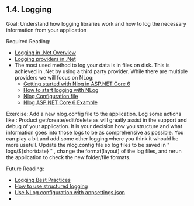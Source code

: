 ## 1.4. Logging
Goal: Understand how logging libraries work and how to log the necessary information from your application

Required Reading:

 - [Logging in .Net Overview](https://docs.microsoft.com/en-us/dotnet/core/extensions/logging?tabs=command-line)
 - [Logging providers in .Net](https://docs.microsoft.com/en-us/dotnet/core/extensions/logging-providers)
 - The most used method to log your data is in files on disk. This is achieved in .Net by using a third party provider. While there are multiple providers we will focus on NLog:
   - [Getting started with Nlog in ASP.NET Core 6](https://github.com/NLog/NLog/wiki/Getting-started-with-ASP.NET-Core-6)
   - [How to start logging with NLog](https://betterstack.com/community/guides/logging/net/how-to-start-logging-with-nlog)
   - [Nlog Configuration file](https://github.com/NLog/NLog/wiki/Configuration-file)
   - [Nlog ASP.NET Core 6 Example](https://github.com/NLog/NLog.Web/tree/master/examples/ASP.NET%20Core%206)

Exercise:
   Add a new nlog.config file to the application.
   Log some actions like : Product get/create/edit/delete as will greatly assist in the support and debug of your application.
   It is your decision how you structure and what information goes into those logs to be as comprehensive as possible.
   You can play a bit and add some other logging where you think it whould be more usefull.
   Update the nlog.config file so log files to be saved in " logs/${shortdate} " , change the format(layout) of the log files, and rerun the application to check the new folder/file formats.

Future Reading:
 - [Logging Best Practices](https://raygun.com/blog/c-sharp-logging-best-practices/)
 - [How to use structured logging](https://github.com/nlog/nlog/wiki/How-to-use-structured-logging)
 - [Use NLog configuration with appsettings.json](https://github.com/NLog/NLog.Extensions.Logging/wiki/NLog-configuration-with-appsettings.json)
 - 